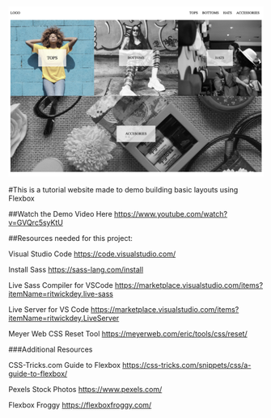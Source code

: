![Preview of the Tutorial Website](readme-preview.png?raw=true "Website Preview")

#This is a tutorial website made to demo building basic layouts using Flexbox

##Watch the Demo Video Here
https://www.youtube.com/watch?v=GVQrc5syKtU

##Resources needed for this project:

Visual Studio Code
https://code.visualstudio.com/

Install Sass
https://sass-lang.com/install

Live Sass Compiler for VSCode
https://marketplace.visualstudio.com/items?itemName=ritwickdey.live-sass

Live Server for VS Code
https://marketplace.visualstudio.com/items?itemName=ritwickdey.LiveServer

Meyer Web CSS Reset Tool
https://meyerweb.com/eric/tools/css/reset/

###Additional Resources

CSS-Tricks.com Guide to Flexbox
https://css-tricks.com/snippets/css/a-guide-to-flexbox/

Pexels Stock Photos
https://www.pexels.com/

Flexbox Froggy
https://flexboxfroggy.com/